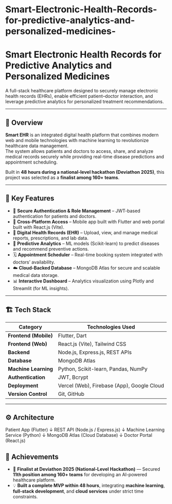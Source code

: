 # Smart-Electronic-Health-Records-for-predictive-analytics-and-personalized-medicines-

# Smart Electronic Health Records for Predictive Analytics and Personalized Medicines

A full-stack healthcare platform designed to securely manage electronic health records (EHRs), enable efficient patient–doctor interaction, and leverage predictive analytics for personalized treatment recommendations.

---

## 🚀 Overview

**Smart EHR** is an integrated digital health platform that combines modern web and mobile technologies with machine learning to revolutionize healthcare data management.  
The system allows patients and doctors to access, share, and analyze medical records securely while providing real-time disease predictions and appointment scheduling.

Built in **48 hours during a national-level hackathon (Deviathon 2025)**, this project was selected as a **finalist among 160+ teams**.

---

## 🧠 Key Features

- 🔐 **Secure Authentication & Role Management** – JWT-based authentication for patients and doctors.  
- 📱 **Cross-Platform Access** – Mobile app built with Flutter and web portal built with React.js (Vite).  
- 🧾 **Digital Health Records (EHR)** – Upload, view, and manage medical reports, prescriptions, and lab data.  
- 🤖 **Predictive Analytics** – ML models (Scikit-learn) to predict diseases and recommend preventive actions.  
- 🗓️ **Appointment Scheduler** – Real-time booking system integrated with doctors’ availability.  
- ☁️ **Cloud-Backed Database** – MongoDB Atlas for secure and scalable medical data storage.  
- 📊 **Interactive Dashboard** – Analytics visualization using Plotly and Streamlit (for ML insights).  

---

## 🏗️ Tech Stack

| Category | Technologies Used |
|-----------|------------------|
| **Frontend (Mobile)** | Flutter, Dart |
| **Frontend (Web)** | React.js (Vite), Tailwind CSS |
| **Backend** | Node.js, Express.js, REST APIs |
| **Database** | MongoDB Atlas |
| **Machine Learning** | Python, Scikit-learn, Pandas, NumPy |
| **Authentication** | JWT, Bcrypt |
| **Deployment** | Vercel (Web), Firebase (App), Google Cloud |
| **Version Control** | Git, GitHub |

---

## ⚙️ Architecture

Patient App (Flutter)
↓
REST API (Node.js / Express.js)
↓
Machine Learning Service (Python)
↓
MongoDB Atlas (Cloud Database)
↓
Doctor Portal (React.js)

## 🏅 Achievements

- 🥈 **Finalist at Deviathon 2025 (National-Level Hackathon)** — Secured **11th position among 160+ teams** for developing an AI-powered healthcare platform.  
- 💡 **Built a complete MVP within 48 hours**, integrating **machine learning**, **full-stack development**, and **cloud services** under strict time constraints.
